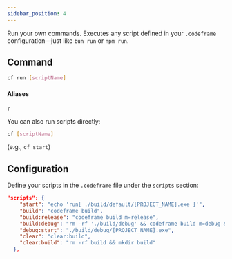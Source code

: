 ```yaml
---
sidebar_position: 4
---
```


Run your own commands.
Executes any script defined in your `.codeframe` configuration—just like `bun run` or `npm run`.

## Command

```bash
cf run [scriptName]
```

#### Aliases

`r`

You can also run scripts directly:

```bash
cf [scriptName]
```

(e.g., `cf start`)

## Configuration

Define your scripts in the `.codeframe` file under the `scripts` section:

```json
"scripts": {
    "start": "echo 'run[ ./build/default/[PROJECT_NAME].exe ]'",
    "build": "codeframe build",
    "build:release": "codeframe build m=release",
    "build:debug": "rm -rf './build/debug' && codeframe build m=debug && echo run:[ ./build/debug/[PROJECT_NAME].exe ]",
    "debug:start": "./build/debug/[PROJECT_NAME].exe",
    "clear": "clear:build",
    "clear:build": "rm -rf build && mkdir build"
  },
```
